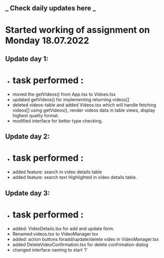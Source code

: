 ## **_ Check daily updates here _**

# Started working of assignment on Monday 18.07.2022

## Update day 1:

- # task performed :
- moved the getVideos() from App.tsx to Vidoes.tsx
- updated getVideos() for implementing returning videos[]
- deleted videos-table and added Videos.tsx which will handle fetching videos[] using getVideos(), render videos data in table views, display highest quality format.
- modified interface for better type checking.

## Update day 2:

- # task performed :
- added feature: search in video details table
- added feature: search text Highlighted in video details table.

## Update day 3:

- # task performed :
- added: VideoDetails.tsx for add and update form.
- Renamed:videos.tsx to VideoManager.tsx
- added: action buttons foradd/update/delete video in VideoManager.tsx
- added DeleteVideoConfirmation.tsx for delete confrimation dialog
- changed interface naming to start 'I'
